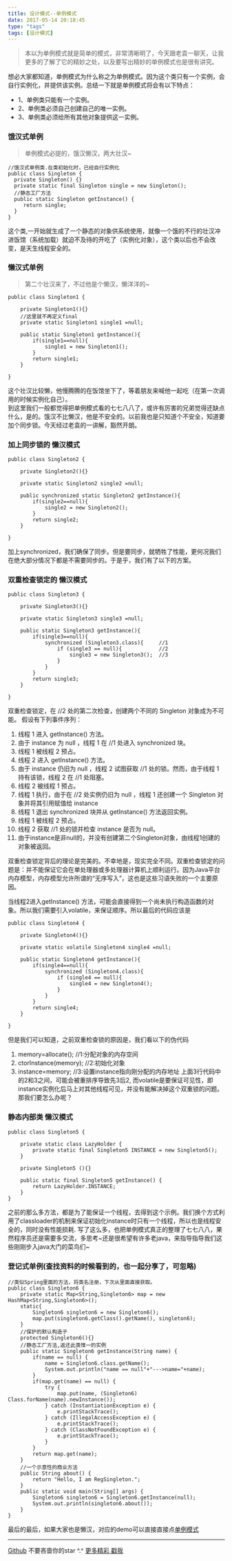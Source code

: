 ```yaml
---
title: 设计模式--单例模式
date: 2017-05-14 20:18:45
type: "tags"
tags: [设计模式]
---
```


> 本以为单例模式就是简单的模式，非常清晰明了，今天跟老袁一聊天，让我更多的了解了它的精妙之处，以及要写出精妙的单例模式也是很有讲究。

<!--more-->

想必大家都知道，单例模式为什么称之为单例模式。因为这个类只有一个实例，会自行实例化，并提供该实例。总结一下就是单例模式将会有以下特点：
* 1、单例类只能有一个实例。
* 2、单例类必须自己创建自己的唯一实例。
* 3、单例类必须给所有其他对象提供这一实例。

### 饿汉式单例  
>单例模式必提的，饿汉懒汉，两大壮汉~
  
  ```
//饿汉式单例类.在类初始化时，已经自行实例化   
public class Singleton {  
    private Singleton() {}  
    private static final Singleton single = new Singleton();  
    //静态工厂方法   
    public static Singleton getInstance() {  
       return single;  
    }  
}  
  ```
这个类,一开始就生成了一个静态的对象供系统使用，就像一个饿的不行的壮汉冲进饭馆（系统加载）就迫不及待的开吃了（实例化对象），这个类以后也不会改变，是天生线程安全的。

### 懒汉式单例 
>第二个壮汉来了，不过他是个懒汉，懒洋洋的~

```
public class Singleton1 {

    private Singleton1(){}
    //这里就不再定义final
    private static Singleton1 single1 =null;

    public static Singleton1 getInstance(){
        if(single1==null){
            single1 = new Singleton1();
        }
        return single1;
    }

}
```
这个壮汉比较懒，他慢腾腾的在饭馆坐下了，等着朋友来喊他一起吃（在第一次调用的时候实例化自己）。  
到这里我们一般都觉得把单例模式看的七七八八了，或许有厉害的兄弟觉得还缺点什么，是的。饿汉不比懒汉，他是不安全的。以前我也是只知道个不安全，知道要加个同步锁。今天经过老袁的一讲解，豁然开朗。

### 加上同步锁的 懒汉模式
```
public class Singleton2 {

    private Singleton2(){}

    private static Singleton2 single2 =null;

    public synchronized static Singleton2 getInstance(){
        if(single2==null){
            single2 = new Singleton2();
        }
        return single2;
    }

}
```
加上synchronized，我们确保了同步。但是要同步，就牺牲了性能，更何况我们在绝大部分情况下都是不需要同步的。于是乎，我们有了以下的方案。

### 双重检查锁定的 懒汉模式
```
public class Singleton3 {

    private Singleton3(){}

    private static Singleton3 single3 =null;
    
    public static Singleton3 getInstance(){
        if(single3==null){                       
            synchronized (Singleton3.class){     //1
                if (single3 == null){            //2
                    single3 = new Singleton3();  //3
                }
            }
        }
        return single3;
    }

}
```

双重检查锁定，在 //2 处的第二次检查，创建两个不同的 Singleton 对象成为不可能。
假设有下列事件序列：

1. 线程 1 进入 getInstance() 方法。
2. 由于 instance 为 null ，线程 1 在 //1 处进入 synchronized 块。
3. 线程 1 被线程 2 预占。
4. 线程 2 进入 getInstance() 方法。
5. 由于 instance 仍旧为 null ，线程 2 试图获取 //1 处的锁。然而，由于线程 1 持有该锁，线程 2 在 //1 处阻塞。
6. 线程 2 被线程 1 预占。
7. 线程 1 执行，由于在 //2 处实例仍旧为 null ，线程 1 还创建一个 Singleton 对象并将其引用赋值给 instance 
8. 线程 1 退出 synchronized 块并从 getInstance() 方法返回实例。
9. 线程 1 被线程 2 预占。
10. 线程 2 获取 //1 处的锁并检查 instance 是否为 null。
11. 由于instance是非null的，并没有创建第二个Singleton对象，由线程1创建的对象被返回。

双重检查锁定背后的理论是完美的。不幸地是，现实完全不同。双重检查锁定的问题是：并不能保证它会在单处理器或多处理器计算机上顺利运行。因为Java平台内存模型，内存模型允许所谓的“无序写入”，这也是这些习语失败的一个主要原因。

当线程2进入getInstance() 方法，可能会直接得到一个尚未执行构造函数的对象。所以我们需要引入volatile，来保证顺序。所以最后的代码应该是
```
public class Singleton4 {

    private Singleton4(){}

    private static volatile Singleton4 single4 =null;

    public static Singleton4 getInstance(){
        if(single4==null){
            synchronized (Singleton4.class){
                if (single4 == null){
                    single4 = new Singleton4();
                }
            }
        }
        return single4;
    }

}
```
但是我们可以知道，之前双重检查锁的原因是，我们看以下的伪代码
1. memory=allocate(); //1:分配对象的内存空间
2. ctorInstance(memory); //2:初始化对象
3. instance=memory; //3:设置instance指向刚分配的内存地址
上面3行代码中的2和3之间，可能会被重排序导致先3后2, 而volatile是要保证可见性，即instance实例化后马上对其他线程可见，并没有能解决掉这个双重锁的问题。
那我们要怎么办呢？

### 静态内部类 懒汉模式

```
public class Singleton5 {

    private static class LazyHolder {
        private static final Singleton5 INSTANCE = new Singleton5();
    }

    private Singleton5 (){}

    public static final Singleton5 getInstance() {
        return LazyHolder.INSTANCE;
    }
} 
```
之前的那么多方法，都是为了能保证一个线程，去得到这个示例。我们换个方式利用了classloader的机制来保证初始化instance时只有一个线程，所以也是线程安全的，同时没有性能损耗.
写了这么多，也把单例模式真正的整理了七七八八，果然程序员还是需要多交流，多思考~还是很希望有许多老java，来指导指导我们这些刚刚步入java大门的菜鸟们~

### 登记式单例(查找资料的时候看到的，也一起分享了，可忽略)
```
//类似Spring里面的方法，将类名注册，下次从里面直接获取。
public class Singleton6 {
    private static Map<String,Singleton6> map = new HashMap<String,Singleton6>();
    static{
        Singleton6 singleton6 = new Singleton6();
        map.put(singleton6.getClass().getName(), singleton6);
    }
    //保护的默认构造子
    protected Singleton6(){}
    //静态工厂方法,返还此类惟一的实例
    public static Singleton6 getInstance(String name) {
        if(name == null) {
            name = Singleton6.class.getName();
            System.out.println("name == null"+"--->name="+name);
        }
        if(map.get(name) == null) {
            try {
                map.put(name, (Singleton6) Class.forName(name).newInstance());
            } catch (InstantiationException e) {
                e.printStackTrace();
            } catch (IllegalAccessException e) {
                e.printStackTrace();
            } catch (ClassNotFoundException e) {
                e.printStackTrace();
            }
        }
        return map.get(name);
    }
    //一个示意性的商业方法
    public String about() {
        return "Hello, I am RegSingleton.";
    }
    public static void main(String[] args) {
        Singleton6 singleton6 = Singleton6.getInstance(null);
        System.out.println(singleton6.about());
    }
}
```

最后的最后，如果大家也是懒汉，对应的demo可以直接直接点[单例模式](https://github.com/7le/shine-learning/tree/master/design-patterns/src/main/java/com/design/patterns/singleton) 

---
[Github](https://github.com/7le) 不要吝啬你的star ^.^
[更多精彩 戳我](http://7le.top)
